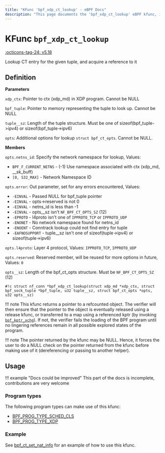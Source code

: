 ```yaml
---
title: "KFunc 'bpf_xdp_ct_lookup' - eBPF Docs"
description: "This page documents the 'bpf_xdp_ct_lookup' eBPF kfunc, including its defintion, usage, program types that can use it, and examples."
---
```

# KFunc `bpf_xdp_ct_lookup`

<!-- [FEATURE_TAG](bpf_xdp_ct_lookup) -->
[:octicons-tag-24: v5.18](https://github.com/torvalds/linux/commit/b4c2b9593a1c4c3a718370e34af28e817fd5e5c6)
<!-- [/FEATURE_TAG] -->

Lookup CT entry for the given tuple, and acquire a reference to it

## Definition


**Parameters**

`xdp_ctx`: Pointer to ctx (xdp_md) in XDP program. Cannot be NULL

`bpf_tuple`: Pointer to memory representing the tuple to look up. Cannot be NULL

`tuple__sz`: Length of the tuple structure. Must be one of sizeof(bpf_tuple->ipv4) or sizeof(bpf_tuple->ipv6)

`opts`: Additional options for lookup `struct bpf_ct_opts`. Cannot be NULL.

**Members**

`opts.netns_id`: Specify the network namespace for lookup, Values:

- `BPF_F_CURRENT_NETNS` - (-1) Use namespace associated with ctx (xdp_md, __sk_buff)
- `[0, S32_MAX]` - Network Namespace ID
  
`opts.error`: Out parameter, set for any errors encountered, Values:

- `-EINVAL` - Passed NULL for bpf_tuple pointer
- `-EINVAL` - opts->reserved is not 0
- `-EINVAL` - netns_id is less than -1
- `-EINVAL` - opts__sz isn't `NF_BPF_CT_OPTS_SZ` (12)
- `-EPROTO` - l4proto isn't one of `IPPROTO_TCP` or `IPPROTO_UDP`
- `-ENONET` - No network namespace found for netns_id
- `-ENOENT` - Conntrack lookup could not find entry for tuple
- `-EAFNOSUPPORT` - tuple__sz isn't one of sizeof(tuple->ipv4) or sizeof(tuple->ipv6)

`opts.l4proto`: Layer 4 protocol, Values: `IPPROTO_TCP`, `IPPROTO_UDP`

`opts.reserved`: Reserved member, will be reused for more options in future, Values: `0`

`opts__sz`: Length of the bpf_ct_opts structure. Must be `NF_BPF_CT_OPTS_SZ` (12)

<!-- [KFUNC_DEF] -->
`#!c struct nf_conn *bpf_xdp_ct_lookup(struct xdp_md *xdp_ctx, struct bpf_sock_tuple *bpf_tuple, u32 tuple__sz, struct bpf_ct_opts *opts, u32 opts__sz)`

!!! note
	This kfunc returns a pointer to a refcounted object. The verifier will then ensure that the pointer to the object 
	is eventually released using a release kfunc, or transferred to a map using a referenced kptr 
	(by invoking [`bpf_kptr_xchg`](../../helper-function/bpf_kptr_xchg.md)). If not, the verifier fails the 
	loading of the BPF program until no lingering references remain in all possible explored states of the program.

!!! note
	The pointer returned by the kfunc may be NULL. Hence, it forces the user to do a NULL check on the pointer returned 
	from the kfunc before making use of it (dereferencing or passing to another helper).
<!-- [/KFUNC_DEF] -->

## Usage

!!! example "Docs could be improved"
    This part of the docs is incomplete, contributions are very welcome

### Program types

The following program types can make use of this kfunc:

<!-- [KFUNC_PROG_REF] -->
- [BPF_PROG_TYPE_SCHED_CLS](../program-type/BPF_PROG_TYPE_SCHED_CLS.md)
- [BPF_PROG_TYPE_XDP](../program-type/BPF_PROG_TYPE_XDP.md)
<!-- [/KFUNC_PROG_REF] -->

### Example

See [bpf_ct_set_nat_info](bpf_ct_set_nat_info.md#example) for an example of how to use this kfunc.

